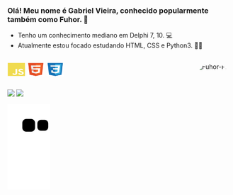 ### Olá! Meu nome é Gabriel Vieira, conhecido popularmente também como Fuhor. 👋


- Tenho um conhecimento mediano em Delphi 7, 10. 💻
- Atualmente estou focado estudando HTML, CSS e Python3. 👨‍💻

<div style="display: inline_block"><br>
  <img align="center" alt="Fuhor-Js" height="30" width="40" src="https://raw.githubusercontent.com/devicons/devicon/master/icons/javascript/javascript-plain.svg">
  <img align="center" alt="Fuhor-HTML" height="30" width="40" src="https://raw.githubusercontent.com/devicons/devicon/master/icons/html5/html5-original.svg">
  <img align="center" alt="Fuhor-CSS" height="30" width="40" src="https://raw.githubusercontent.com/devicons/devicon/master/icons/css3/css3-original.svg">
  <img align="right" alt="Fuhor-Pic" height="150" style="border-radius:50px;" src="https://i.redd.it/r9i4b4833xm21.jpg">
</div>

##
 
<div> 
  <a href="https://instagram.com/gabrielfuhor" target="_blank"><img src="https://img.shields.io/badge/-Instagram-%23E4405F?style=for-the-badge&logo=instagram&logoColor=white" target="_blank"></a>
  <a href = "mailto:@gabrielp.cacamba@gmail.com"><img src="https://img.shields.io/badge/-Gmail-%23333?style=for-the-badge&logo=gmail&logoColor=white" target="_blank">
  </a>
</div>

  ![snake gif](https://github.com/Fuhor/Fuhor/blob/output/github-contribution-grid-snake.svg)  
